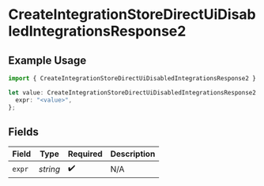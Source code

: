 # CreateIntegrationStoreDirectUiDisabledIntegrationsResponse2

## Example Usage

```typescript
import { CreateIntegrationStoreDirectUiDisabledIntegrationsResponse2 } from "@vercel/sdk/models/createintegrationstoredirectop.js";

let value: CreateIntegrationStoreDirectUiDisabledIntegrationsResponse2 = {
  expr: "<value>",
};
```

## Fields

| Field              | Type               | Required           | Description        |
| ------------------ | ------------------ | ------------------ | ------------------ |
| `expr`             | *string*           | :heavy_check_mark: | N/A                |